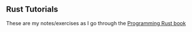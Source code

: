 ## Rust Tutorials

These are my notes/exercises as I go through the [Programming Rust book](http://shop.oreilly.com/product/0636920040385.do)
